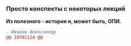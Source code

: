 ### Просто конспекты с некоторых лекций
**Из полезного - история и, может быть, ОПИ.**



```diff
- Иванов Алексаендр
@@ 10701124 @@
```
